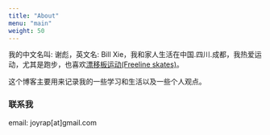 ```yaml
---
title: "About"
menu: "main"
weight: 50
---
```


我的中文名叫: 谢彪，英文名: Bill Xie，我和家人生活在中国.四川.成都，我热爱运动，尤其是跑步，也喜欢[漂移板运动(Freeline skates)](https://freelineskatingz.com/)。

这个博客主要用来记录我的一些学习和生活以及一些个人观点。

### 联系我

email: joyrap[at]gmail.com
